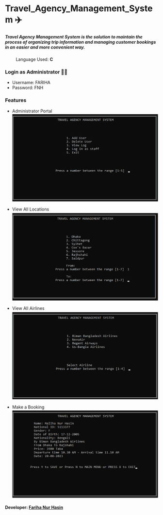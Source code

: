 # Travel_Agency_Management_System ✈️
##### **Travel Agency Management System** is the solution to maintain the process of organizing trip information and managing customer bookings in an easier and more convenient way.

&nbsp;&nbsp;&nbsp;&nbsp;&nbsp;&nbsp;&nbsp;&nbsp;  Language Used: **C**

 ### Login as Administrator 👩‍✈️
 * Username: FARIHA
 * Password: FNH

### Features
* Administrator Portal <br>
 ![](images/Admin%20Portal.png)

* View All Locations <br>
 ![](images/Destination.png)

* View All Airlines <br>
 ![](images/Biman.png)

* Make a Booking <br>
 ![](images/booked.png)

#### Developer: <a href="https://github.com/farihanurhasin20">Fariha Nur Hasin</a>


